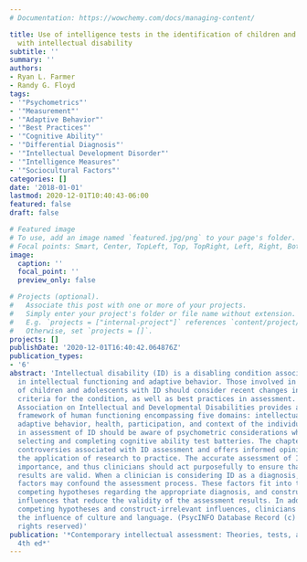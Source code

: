 ```yaml
---
# Documentation: https://wowchemy.com/docs/managing-content/

title: Use of intelligence tests in the identification of children and adolescents
  with intellectual disability
subtitle: ''
summary: ''
authors:
- Ryan L. Farmer
- Randy G. Floyd
tags:
- '"Psychometrics"'
- '"Measurement"'
- '"Adaptive Behavior"'
- '"Best Practices"'
- '"Cognitive Ability"'
- '"Differential Diagnosis"'
- '"Intellectual Development Disorder"'
- '"Intelligence Measures"'
- '"Sociocultural Factors"'
categories: []
date: '2018-01-01'
lastmod: 2020-12-01T10:40:43-06:00
featured: false
draft: false

# Featured image
# To use, add an image named `featured.jpg/png` to your page's folder.
# Focal points: Smart, Center, TopLeft, Top, TopRight, Left, Right, BottomLeft, Bottom, BottomRight.
image:
  caption: ''
  focal_point: ''
  preview_only: false

# Projects (optional).
#   Associate this post with one or more of your projects.
#   Simply enter your project's folder or file name without extension.
#   E.g. `projects = ["internal-project"]` references `content/project/deep-learning/index.md`.
#   Otherwise, set `projects = []`.
projects: []
publishDate: '2020-12-01T16:40:42.064876Z'
publication_types:
- '6'
abstract: 'Intellectual disability (ID) is a disabling condition associated with deficits
  in intellectual functioning and adaptive behavior. Those involved in the assessment
  of children and adolescents with ID should consider recent changes in diagnostic
  criteria for the condition, as well as best practices in assessment. The American
  Association on Intellectual and Developmental Disabilities provides a multidimensional
  framework of human functioning encompassing five domains: intellectual abilities,
  adaptive behavior, health, participation, and context of the individual. Those engaged
  in assessment of ID should be aware of psychometric considerations when they are
  selecting and completing cognitive ability test batteries. The chapter reviews some
  controversies associated with ID assessment and offers informed opinions to guide
  the application of research to practice. The accurate assessment of ID is of utmost
  importance, and thus clinicians should act purposefully to ensure that their test
  results are valid. When a clinician is considering ID as a diagnosis, a number of
  factors may confound the assessment process. These factors fit into two broad categories:
  competing hypotheses regarding the appropriate diagnosis, and construct-irrelevant
  influences that reduce the validity of the assessment results. In addition to considering
  competing hypotheses and construct-irrelevant influences, clinicians should consider
  the influence of culture and language. (PsycINFO Database Record (c) 2019 APA, all
  rights reserved)'
publication: '*Contemporary intellectual assessment: Theories, tests, and issues,
  4th ed*'
---
```

